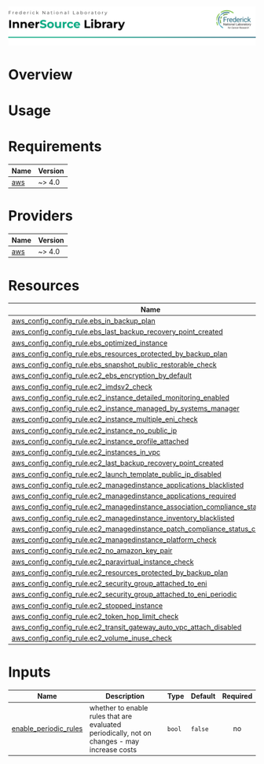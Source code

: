 ![Frederick National Laboratory](./assets/fnl.svg)

# Overview

# Usage 

<!-- BEGIN_TF_DOCS -->
# Requirements

| Name | Version |
|------|---------|
| <a name="requirement_aws"></a> [aws](#requirement\_aws) | ~> 4.0 |

# Providers

| Name | Version |
|------|---------|
| <a name="provider_aws"></a> [aws](#provider\_aws) | ~> 4.0 |

# Resources

| Name | Type |
|------|------|
| [aws_config_config_rule.ebs_in_backup_plan](https://registry.terraform.io/providers/hashicorp/aws/latest/docs/resources/config_config_rule) | resource |
| [aws_config_config_rule.ebs_last_backup_recovery_point_created](https://registry.terraform.io/providers/hashicorp/aws/latest/docs/resources/config_config_rule) | resource |
| [aws_config_config_rule.ebs_optimized_instance](https://registry.terraform.io/providers/hashicorp/aws/latest/docs/resources/config_config_rule) | resource |
| [aws_config_config_rule.ebs_resources_protected_by_backup_plan](https://registry.terraform.io/providers/hashicorp/aws/latest/docs/resources/config_config_rule) | resource |
| [aws_config_config_rule.ebs_snapshot_public_restorable_check](https://registry.terraform.io/providers/hashicorp/aws/latest/docs/resources/config_config_rule) | resource |
| [aws_config_config_rule.ec2_ebs_encryption_by_default](https://registry.terraform.io/providers/hashicorp/aws/latest/docs/resources/config_config_rule) | resource |
| [aws_config_config_rule.ec2_imdsv2_check](https://registry.terraform.io/providers/hashicorp/aws/latest/docs/resources/config_config_rule) | resource |
| [aws_config_config_rule.ec2_instance_detailed_monitoring_enabled](https://registry.terraform.io/providers/hashicorp/aws/latest/docs/resources/config_config_rule) | resource |
| [aws_config_config_rule.ec2_instance_managed_by_systems_manager](https://registry.terraform.io/providers/hashicorp/aws/latest/docs/resources/config_config_rule) | resource |
| [aws_config_config_rule.ec2_instance_multiple_eni_check](https://registry.terraform.io/providers/hashicorp/aws/latest/docs/resources/config_config_rule) | resource |
| [aws_config_config_rule.ec2_instance_no_public_ip](https://registry.terraform.io/providers/hashicorp/aws/latest/docs/resources/config_config_rule) | resource |
| [aws_config_config_rule.ec2_instance_profile_attached](https://registry.terraform.io/providers/hashicorp/aws/latest/docs/resources/config_config_rule) | resource |
| [aws_config_config_rule.ec2_instances_in_vpc](https://registry.terraform.io/providers/hashicorp/aws/latest/docs/resources/config_config_rule) | resource |
| [aws_config_config_rule.ec2_last_backup_recovery_point_created](https://registry.terraform.io/providers/hashicorp/aws/latest/docs/resources/config_config_rule) | resource |
| [aws_config_config_rule.ec2_launch_template_public_ip_disabled](https://registry.terraform.io/providers/hashicorp/aws/latest/docs/resources/config_config_rule) | resource |
| [aws_config_config_rule.ec2_managedinstance_applications_blacklisted](https://registry.terraform.io/providers/hashicorp/aws/latest/docs/resources/config_config_rule) | resource |
| [aws_config_config_rule.ec2_managedinstance_applications_required](https://registry.terraform.io/providers/hashicorp/aws/latest/docs/resources/config_config_rule) | resource |
| [aws_config_config_rule.ec2_managedinstance_association_compliance_status_check](https://registry.terraform.io/providers/hashicorp/aws/latest/docs/resources/config_config_rule) | resource |
| [aws_config_config_rule.ec2_managedinstance_inventory_blacklisted](https://registry.terraform.io/providers/hashicorp/aws/latest/docs/resources/config_config_rule) | resource |
| [aws_config_config_rule.ec2_managedinstance_patch_compliance_status_check](https://registry.terraform.io/providers/hashicorp/aws/latest/docs/resources/config_config_rule) | resource |
| [aws_config_config_rule.ec2_managedinstance_platform_check](https://registry.terraform.io/providers/hashicorp/aws/latest/docs/resources/config_config_rule) | resource |
| [aws_config_config_rule.ec2_no_amazon_key_pair](https://registry.terraform.io/providers/hashicorp/aws/latest/docs/resources/config_config_rule) | resource |
| [aws_config_config_rule.ec2_paravirtual_instance_check](https://registry.terraform.io/providers/hashicorp/aws/latest/docs/resources/config_config_rule) | resource |
| [aws_config_config_rule.ec2_resources_protected_by_backup_plan](https://registry.terraform.io/providers/hashicorp/aws/latest/docs/resources/config_config_rule) | resource |
| [aws_config_config_rule.ec2_security_group_attached_to_eni](https://registry.terraform.io/providers/hashicorp/aws/latest/docs/resources/config_config_rule) | resource |
| [aws_config_config_rule.ec2_security_group_attached_to_eni_periodic](https://registry.terraform.io/providers/hashicorp/aws/latest/docs/resources/config_config_rule) | resource |
| [aws_config_config_rule.ec2_stopped_instance](https://registry.terraform.io/providers/hashicorp/aws/latest/docs/resources/config_config_rule) | resource |
| [aws_config_config_rule.ec2_token_hop_limit_check](https://registry.terraform.io/providers/hashicorp/aws/latest/docs/resources/config_config_rule) | resource |
| [aws_config_config_rule.ec2_transit_gateway_auto_vpc_attach_disabled](https://registry.terraform.io/providers/hashicorp/aws/latest/docs/resources/config_config_rule) | resource |
| [aws_config_config_rule.ec2_volume_inuse_check](https://registry.terraform.io/providers/hashicorp/aws/latest/docs/resources/config_config_rule) | resource |

# Inputs

| Name | Description | Type | Default | Required |
|------|-------------|------|---------|:--------:|
| <a name="input_enable_periodic_rules"></a> [enable\_periodic\_rules](#input\_enable\_periodic\_rules) | whether to enable rules that are evaluated periodically, not on changes - may increase costs | `bool` | `false` | no |
<!-- END_TF_DOCS -->